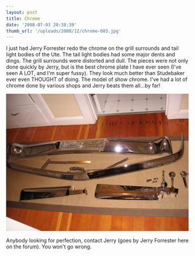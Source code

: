 ```yaml
---
layout: post
title: Chrome
date: '2008-07-03 20:38:39'
thumb_url: '/uploads/2008/12/chrome-003.jpg'
---
```

I just had Jerry Forrester redo the chrome on the grill surrounds and tail light bodies of the Ute. The tail light bodies had some major dents and dings. The grill surrounds were distorted and dull. The pieces were not only done quickly by Jerry, but is the best chrome plate I have ever seen (I've seen A LOT, and I'm super fussy). They look much better than Studebaker ever even THOUGHT of doing. The model of show chrome. I've had a lot of chrome done by various shops and Jerry beats them all...by far!

<a href="/uploads/2008/12/chrome-003.jpg"><img class="alignnone size-full wp-image-167" title="chrome-003" src="/uploads/2008/12/chrome-003.jpg" alt="" width="500" height="375" /></a>

Anybody looking for perfection, contact Jerry (goes by Jerry Forrester here on the forum).  You won't go wrong.<span style="font-size: x-small; font-family: Verdana,Arial,Helvetica; color: midnightblue;"></span>
